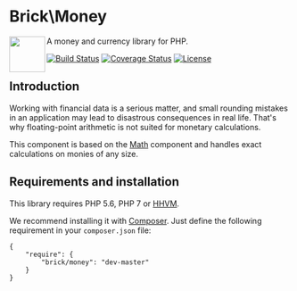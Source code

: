 Brick\Money
===========

<img src="https://raw.githubusercontent.com/brick/brick/master/logo.png" alt="" align="left" height="64">

A money and currency library for PHP.

[![Build Status](https://secure.travis-ci.org/brick/money.svg?branch=master)](http://travis-ci.org/brick/money)
[![Coverage Status](https://coveralls.io/repos/brick/money/badge.svg?branch=master)](https://coveralls.io/r/brick/money?branch=master)
[![License](https://img.shields.io/badge/license-MIT-blue.svg)](http://opensource.org/licenses/MIT)

Introduction
------------

Working with financial data is a serious matter, and small rounding mistakes in an application may lead to disastrous
consequences in real life. That's why floating-point arithmetic is not suited for monetary calculations.

This component is based on the [Math](https://github.com/brick/math) component and handles exact calculations on monies of any size.

Requirements and installation
-----------------------------

This library requires PHP 5.6, PHP 7 or [HHVM](http://hhvm.com/).

We recommend installing it with [Composer](https://getcomposer.org/).
Just define the following requirement in your `composer.json` file:

    {
        "require": {
            "brick/money": "dev-master"
        }
    }
